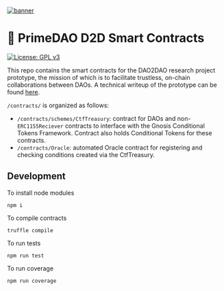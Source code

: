 [![banner](https://i.ibb.co/NWjZc4N/Artboard-44.png)](https://primedao.eth.link/#/)

# 🤖 PrimeDAO D2D Smart Contracts
[![License: GPL v3](https://img.shields.io/badge/License-GPLv3-blue.svg)](https://www.gnu.org/licenses/gpl-3.0)


This repo contains the smart contracts for the DAO2DAO research project prototype, the mission of which is to facilitate trustless, on-chain collaborations between DAOs. A technical writeup of the prototype can be found [here](https://docs.google.com/document/d/1rlWUvU8Hr3fGpVKOJvReFBqXHtgpOiKZPvkrTpIBF6M/edit?usp=sharing).

`/contracts/` is organized as follows:
- `/contracts/schemes/CtfTreasury`: contract for DAOs and non-`ERC1155Reciever` contracts to interface with the Gnosis Conditional
 Tokens Framework. Contract also holds Conditional Tokens for these contracts.
- `/contracts/Oracle`: automated Oracle contract for registering and checking conditions created via the CtfTreasury.


## Development

To install node modules

```
npm i
```

To compile contracts

```
truffle compile
```

To run tests

```
npm run test
```

To run coverage

```
npm run coverage
```
